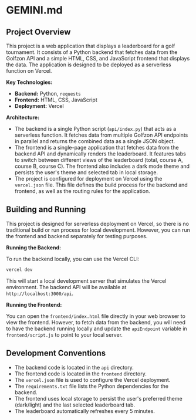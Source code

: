 # GEMINI.md

## Project Overview

This project is a web application that displays a leaderboard for a golf tournament. It consists of a Python backend that fetches data from the Golfzon API and a simple HTML, CSS, and JavaScript frontend that displays the data. The application is designed to be deployed as a serverless function on Vercel.

**Key Technologies:**

*   **Backend:** Python, `requests`
*   **Frontend:** HTML, CSS, JavaScript
*   **Deployment:** Vercel

**Architecture:**

*   The backend is a single Python script (`api/index.py`) that acts as a serverless function. It fetches data from multiple Golfzon API endpoints in parallel and returns the combined data as a single JSON object.
*   The frontend is a single-page application that fetches data from the backend API and dynamically renders the leaderboard. It features tabs to switch between different views of the leaderboard (total, course A, course B, course C). The frontend also includes a dark mode theme and persists the user's theme and selected tab in local storage.
*   The project is configured for deployment on Vercel using the `vercel.json` file. This file defines the build process for the backend and frontend, as well as the routing rules for the application.

## Building and Running

This project is designed for serverless deployment on Vercel, so there is no traditional build or run process for local development. However, you can run the frontend and backend separately for testing purposes.

**Running the Backend:**

To run the backend locally, you can use the Vercel CLI:

```bash
vercel dev
```

This will start a local development server that simulates the Vercel environment. The backend API will be available at `http://localhost:3000/api`.

**Running the Frontend:**

You can open the `frontend/index.html` file directly in your web browser to view the frontend. However, to fetch data from the backend, you will need to have the backend running locally and update the `apiEndpoint` variable in `frontend/script.js` to point to your local server.

## Development Conventions

*   The backend code is located in the `api` directory.
*   The frontend code is located in the `frontend` directory.
*   The `vercel.json` file is used to configure the Vercel deployment.
*   The `requirements.txt` file lists the Python dependencies for the backend.
*   The frontend uses local storage to persist the user's preferred theme (dark/light) and the last selected leaderboard tab.
*   The leaderboard automatically refreshes every 5 minutes.